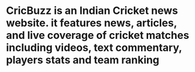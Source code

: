 # CricBuzz is an Indian Cricket news website. it features news, articles, and live coverage of cricket matches including videos, text commentary, players stats and team ranking
